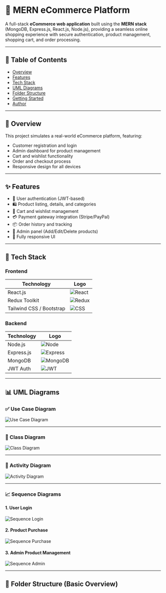 # 🛒 MERN eCommerce Platform

A full-stack **eCommerce web application** built using the **MERN stack** (MongoDB, Express.js, React.js, Node.js), providing a seamless online shopping experience with secure authentication, product management, shopping cart, and order processing.

---

## 📌 Table of Contents

- [Overview](#overview)
- [Features](#features)
- [Tech Stack](#tech-stack)
- [UML Diagrams](#uml-diagrams)
- [Folder Structure](#folder-structure)
- [Getting Started](#getting-started)
- [Author](#author)

---

## 📸 Overview

This project simulates a real-world eCommerce platform, featuring:

- Customer registration and login
- Admin dashboard for product management
- Cart and wishlist functionality
- Order and checkout process
- Responsive design for all devices

---

## ✨ Features

- 👤 User authentication (JWT-based)
- 🛍️ Product listing, details, and categories
- 🛒 Cart and wishlist management
- 💳 Payment gateway integration (Stripe/PayPal)
- 📦 Order history and tracking
- 🔐 Admin panel (Add/Edit/Delete products)
- 📱 Fully responsive UI

---

## 🚀 Tech Stack

### Frontend

| Technology | Logo |
|-----------|------|
| React.js | ![React](./assets/react.png) |
| Redux Toolkit | ![Redux](./assets/redux.png) |
| Tailwind CSS / Bootstrap | ![CSS](./assets/tailwind.png) |

### Backend

| Technology | Logo |
|-----------|------|
| Node.js | ![Node](./assets/node.png) |
| Express.js | ![Express](./assets/express.png) |
| MongoDB | ![MongoDB](./assets/mongodb.png) |
| JWT Auth | ![JWT](./assets/jwt.png) |

---

## 📊 UML Diagrams

### ✅ Use Case Diagram

![Use Case Diagram](./assets/usecase-diagram.png)

---

### 🧱 Class Diagram

![Class Diagram](./assets/class-diagram.png)

---

### 🔄 Activity Diagram

![Activity Diagram](./assets/activity-diagram.png)

---

### 📈 Sequence Diagrams

#### 1. User Login

![Sequence Login](./assets/sequence-login.png)

#### 2. Product Purchase

![Sequence Purchase](./assets/sequence-purchase.png)

#### 3. Admin Product Management

![Sequence Admin](./assets/sequence-admin.png)

---

## 📁 Folder Structure (Basic Overview)

